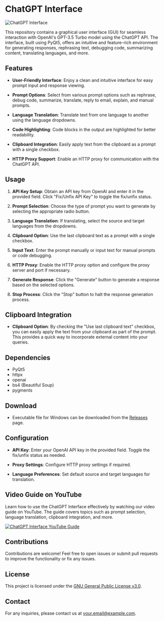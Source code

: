 # ChatGPT Interface

![ChatGPT Interface](https://github.com/I-A-Team/ChatGPT-UI/blob/main/icon.ico)

This repository contains a graphical user interface (GUI) for seamless interaction with OpenAI's GPT-3.5 Turbo model using the ChatGPT API. The interface, built using PyQt5, offers an intuitive and feature-rich environment for generating responses, rephrasing text, debugging code, summarizing content, translating languages, and more.

## Features

- **User-Friendly Interface**: Enjoy a clean and intuitive interface for easy prompt input and response viewing.

- **Prompt Options**: Select from various prompt options such as rephrase, debug code, summarize, translate, reply to email, explain, and manual prompts.

- **Language Translation**: Translate text from one language to another using the language dropdowns.

- **Code Highlighting**: Code blocks in the output are highlighted for better readability.

- **Clipboard Integration**: Easily apply text from the clipboard as a prompt with a single checkbox.

- **HTTP Proxy Support**: Enable an HTTP proxy for communication with the ChatGPT API.

## Usage

1. **API Key Setup**: Obtain an API key from OpenAI and enter it in the provided field. Click "Fix/Unfix API Key" to toggle the fix/unfix status.

2. **Prompt Selection**: Choose the type of prompt you want to generate by selecting the appropriate radio button.

3. **Language Translation**: If translating, select the source and target languages from the dropdowns.

4. **Clipboard Option**: Use the last clipboard text as a prompt with a single checkbox.

5. **Input Text**: Enter the prompt manually or input text for manual prompts or code debugging.

6. **HTTP Proxy**: Enable the HTTP proxy option and configure the proxy server and port if necessary.

7. **Generate Response**: Click the "Generate" button to generate a response based on the selected options.

8. **Stop Process**: Click the "Stop" button to halt the response generation process.

## Clipboard Integration

- **Clipboard Option**: By checking the "Use last clipboard text" checkbox, you can easily apply the text from your clipboard as part of the prompt. This provides a quick way to incorporate external content into your queries.

## Dependencies

- PyQt5
- httpx
- openai
- bs4 (Beautiful Soup)
- pygments

## Download

- Executable file for Windows can be downloaded from the [Releases](https://github.com/I-A-Team/ChatGPT-UI/releases) page.

## Configuration

- **API Key**: Enter your OpenAI API key in the provided field. Toggle the fix/unfix status as needed.

- **Proxy Settings**: Configure HTTP proxy settings if required.

- **Language Preferences**: Set default source and target languages for translation.

## Video Guide on YouTube

Learn how to use the ChatGPT Interface effectively by watching our video guide on YouTube. The guide covers topics such as prompt selection, language translation, clipboard integration, and more. 

[![ChatGPT Interface YouTube Guide](path/to/your/youtube-thumbnail.png)](https://www.youtube.com/watch?v=yourvideoid)

## Contributions

Contributions are welcome! Feel free to open issues or submit pull requests to improve the functionality or fix any issues.

## License

This project is licensed under the [GNU General Public License v3.0](LICENSE).

## Contact

For any inquiries, please contact us at [your.email@example.com](mailto:your.email@example.com).
